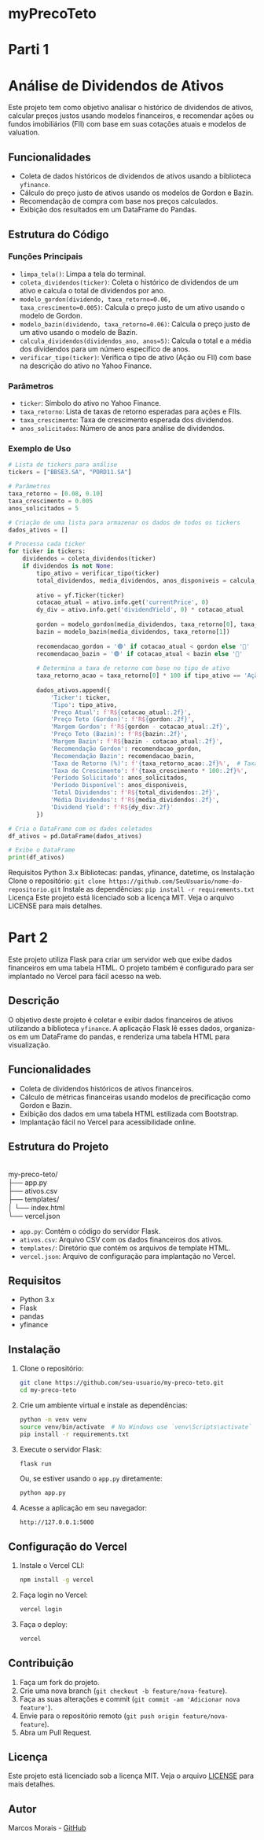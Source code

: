 ﻿# myPrecoTeto
# Parti 1
# Análise de Dividendos de Ativos

Este projeto tem como objetivo analisar o histórico de dividendos de ativos, calcular preços justos usando modelos financeiros, e recomendar ações ou fundos imobiliários (FII) com base em suas cotações atuais e modelos de valuation.

## Funcionalidades

- Coleta de dados históricos de dividendos de ativos usando a biblioteca `yfinance`.
- Cálculo do preço justo de ativos usando os modelos de Gordon e Bazin.
- Recomendação de compra com base nos preços calculados.
- Exibição dos resultados em um DataFrame do Pandas.

## Estrutura do Código

### Funções Principais

- `limpa_tela()`: Limpa a tela do terminal.
- `coleta_dividendos(ticker)`: Coleta o histórico de dividendos de um ativo e calcula o total de dividendos por ano.
- `modelo_gordon(dividendo, taxa_retorno=0.06, taxa_crescimento=0.005)`: Calcula o preço justo de um ativo usando o modelo de Gordon.
- `modelo_bazin(dividendo, taxa_retorno=0.06)`: Calcula o preço justo de um ativo usando o modelo de Bazin.
- `calcula_dividendos(dividendos_ano, anos=5)`: Calcula o total e a média dos dividendos para um número específico de anos.
- `verificar_tipo(ticker)`: Verifica o tipo de ativo (Ação ou FII) com base na descrição do ativo no Yahoo Finance.

### Parâmetros

- `ticker`: Símbolo do ativo no Yahoo Finance.
- `taxa_retorno`: Lista de taxas de retorno esperadas para ações e FIIs.
- `taxa_crescimento`: Taxa de crescimento esperada dos dividendos.
- `anos_solicitados`: Número de anos para análise de dividendos.

### Exemplo de Uso

```python
# Lista de tickers para análise
tickers = ["BBSE3.SA", "PORD11.SA"]

# Parâmetros
taxa_retorno = [0.08, 0.10]
taxa_crescimento = 0.005
anos_solicitados = 5

# Criação de uma lista para armazenar os dados de todos os tickers
dados_ativos = []

# Processa cada ticker
for ticker in tickers:
    dividendos = coleta_dividendos(ticker)
    if dividendos is not None:
        tipo_ativo = verificar_tipo(ticker)
        total_dividendos, media_dividendos, anos_disponiveis = calcula_dividendos(dividendos, anos_solicitados)
        
        ativo = yf.Ticker(ticker)
        cotacao_atual = ativo.info.get('currentPrice', 0)
        dy_div = ativo.info.get('dividendYield', 0) * cotacao_atual
        
        gordon = modelo_gordon(media_dividendos, taxa_retorno[0], taxa_crescimento)
        bazin = modelo_bazin(media_dividendos, taxa_retorno[1])
        
        recomendacao_gordon = '🟢' if cotacao_atual < gordon else '🔴'
        recomendacao_bazin = '🟢' if cotacao_atual < bazin else '🔴'
        
        # Determina a taxa de retorno com base no tipo de ativo
        taxa_retorno_acao = taxa_retorno[0] * 100 if tipo_ativo == 'Ação' else taxa_retorno[1] * 100
        
        dados_ativos.append({
            'Ticker': ticker,
            'Tipo': tipo_ativo,
            'Preço Atual': f'R${cotacao_atual:.2f}',
            'Preço Teto (Gordon)': f'R${gordon:.2f}',
            'Margem Gordon': f'R${gordon - cotacao_atual:.2f}',
            'Preço Teto (Bazin)': f'R${bazin:.2f}',
            'Margem Bazin': f'R${bazin - cotacao_atual:.2f}',
            'Recomendação Gordon': recomendacao_gordon,
            'Recomendação Bazin': recomendacao_bazin,
            'Taxa de Retorno (%)': f'{taxa_retorno_acao:.2f}%',  # Taxa de retorno condicional
            'Taxa de Crescimento': f'{taxa_crescimento * 100:.2f}%',
            'Período Solicitado': anos_solicitados,
            'Período Disponível': anos_disponiveis,
            'Total Dividendos': f'R${total_dividendos:.2f}',
            'Média Dividendos': f'R${media_dividendos:.2f}',
            'Dividend Yield': f'R${dy_div:.2f}'
        })

# Cria o DataFrame com os dados coletados
df_ativos = pd.DataFrame(dados_ativos)

# Exibe o DataFrame
print(df_ativos)
```
Requisitos
Python 3.x
Bibliotecas: pandas, yfinance, datetime, os
Instalação
Clone o repositório:
```git clone https://github.com/SeuUsuario/nome-do-repositorio.git```
Instale as dependências:
```pip install -r requirements.txt```
Licença
Este projeto está licenciado sob a licença MIT. Veja o arquivo LICENSE para mais detalhes.


# Part 2
Este projeto utiliza Flask para criar um servidor web que exibe dados financeiros em uma tabela HTML. O projeto também é configurado para ser implantado no Vercel para fácil acesso na web.

## Descrição

O objetivo deste projeto é coletar e exibir dados financeiros de ativos utilizando a biblioteca `yfinance`. A aplicação Flask lê esses dados, organiza-os em um DataFrame do pandas, e renderiza uma tabela HTML para visualização. 

## Funcionalidades

- Coleta de dividendos históricos de ativos financeiros.
- Cálculo de métricas financeiras usando modelos de precificação como Gordon e Bazin.
- Exibição dos dados em uma tabela HTML estilizada com Bootstrap.
- Implantação fácil no Vercel para acessibilidade online.

## Estrutura do Projeto
<br /> my-preco-teto/ 
<br />├── app.py
<br />├── ativos.csv
<br />├── templates/
<br />│ └── index.html
<br />└── vercel.json

- `app.py`: Contém o código do servidor Flask.
- `ativos.csv`: Arquivo CSV com os dados financeiros dos ativos.
- `templates/`: Diretório que contém os arquivos de template HTML.
- `vercel.json`: Arquivo de configuração para implantação no Vercel.

## Requisitos

- Python 3.x
- Flask
- pandas
- yfinance

## Instalação

1. Clone o repositório:
    ```sh
    git clone https://github.com/seu-usuario/my-preco-teto.git
    cd my-preco-teto
    ```

2. Crie um ambiente virtual e instale as dependências:
    ```sh
    python -m venv venv
    source venv/bin/activate  # No Windows use `venv\Scripts\activate`
    pip install -r requirements.txt
    ```

3. Execute o servidor Flask:
    ```sh
    flask run
    ```

    Ou, se estiver usando o `app.py` diretamente:
    ```sh
    python app.py
    ```

4. Acesse a aplicação em seu navegador:
    ```
    http://127.0.0.1:5000
    ```

## Configuração do Vercel

1. Instale o Vercel CLI:
    ```sh
    npm install -g vercel
    ```

2. Faça login no Vercel:
    ```sh
    vercel login
    ```

3. Faça o deploy:
    ```sh
    vercel
    ```

## Contribuição

1. Faça um fork do projeto.
2. Crie uma nova branch (`git checkout -b feature/nova-feature`).
3. Faça as suas alterações e commit (`git commit -am 'Adicionar nova feature'`).
4. Envie para o repositório remoto (`git push origin feature/nova-feature`).
5. Abra um Pull Request.

## Licença

Este projeto está licenciado sob a licença MIT. Veja o arquivo [LICENSE](LICENSE) para mais detalhes.

## Autor

Marcos Morais - [GitHub](https://github.com/marcosmoraisjr)
